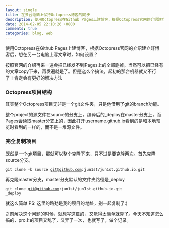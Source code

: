 ```yaml
---
layout: single
title: 在多台电脑上保持Octopress博客的同步
description: 使用Octopress在Github Pages上建博客，根据Octopress官网的介绍建立好博客后，想在另一台电脑上写文章时，如何设置？
date: 2014-02-05 22:10:26 +0800
comments: true
categories: blog, web
---
```


使用Octopress在Github Pages上建博客，根据Octopress官网的介绍建立好博客后，想在另一台电脑上写文章时，如何设置？

按照官网的介绍再来一遍会把已经发不到Pages上的全部删掉。当然可以把已经有的文章copy下来，再发遍就是了。但是这么个搞法，起初的那台机器就又不行了！肯定会有更好的解决方法

### Octopress项目结构
其实整个Octopress项目无非是一个git文件夹，只是他借用了git的branch功能。

整个project的源文件在source的分支上，编译后的_deploy在master分支上，而Pages会读取master分支上的，因此打开username.github.io看到的是和本地预览时看到的一样的，而不是一堆源文件。

### 完全复制项目
既然是一个git项目，那就可以整个克隆下来，只不过是要克隆两次。首先克隆source分支。

<code>git clone -b source git@github.com:jun1st/jun1st.github.io.git</code>

再克隆master分支，master分支默认的文件夹路径是_deploy

<code>git clone git@github.com:jun1st/jun1st.github.io.git _deploy</code>

就这么简单
PS: 这里的路劲是我的项目的地址，别一起复制了:)

之前解决这个问题的时候，就想写这篇的，又觉得太简单就算了。今天不知道怎么搞的，pro上的项目又乱了，又弄了一次，也就写了，做个记录。
